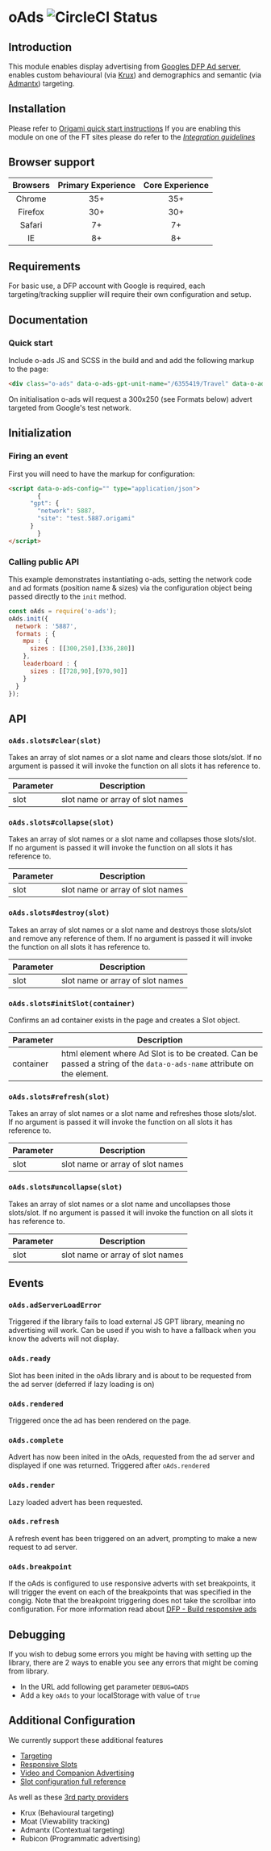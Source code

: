 # oAds ![CircleCI Status](https://circleci.com/gh/Financial-Times/o-ads.svg?style=shield&circle-token=36a37c6ca27a08408c2575c7834f5f6f5c5c9d21)
## Introduction
This module enables display advertising from [Googles DFP Ad server](http://www.google.com/dfp), enables custom behavioural (via [Krux](http://www.krux.com/)) and demographics and semantic (via [Admantx](http://admantx.com/)) targeting.

## Installation
Please refer to [Origami quick start instructions](http://registry.origami.ft.com/components/o-ads#section-usage) If you are enabling this module on one of the FT sites please do refer to the [_Integration guidelines_](https://github.com/Financial-Times/o-ads/blob/master/docs/INTEGRATION.md)

## Browser support

Browsers | Primary Experience | Core Experience
:------: | :----------------: | :-------------:
Chrome   | 35+                | 35+
Firefox  | 30+                | 30+
Safari   | 7+                 | 7+
IE       | 8+                 | 8+

## Requirements
For basic use, a DFP account with Google is required, each targeting/tracking supplier will require their own configuration and setup.

## Documentation
### Quick start
Include o-ads JS and SCSS in the build and and add the following markup to the page:

```html
<div class="o-ads" data-o-ads-gpt-unit-name="/6355419/Travel" data-o-ads-formats="MediumRectangle"></div>
```

On initialisation o-ads will request a 300x250 (see Formats below) advert targeted from Google's test network.

## Initialization

### Firing an event

First you will need to have the markup for configuration:
```html
<script data-o-ads-config="" type="application/json">
		{
      "gpt": {
        "network": 5887,
        "site": "test.5887.origami"
      }
		}
</script>
```

### Calling public API

This example demonstrates instantiating o-ads, setting the network code and ad formats (position name & sizes) via the configuration object being passed directly to the `init` method.

```js
const oAds = require('o-ads');
oAds.init({
  network : '5887',
  formats : {
    mpu : {
      sizes : [[300,250],[336,280]]
    },
    leaderboard : {
      sizes : [[728,90],[970,90]]
    }
  }
});
```



## API
### `oAds.slots#clear(slot)`
Takes an array of slot names or a slot name and clears those slots/slot. If no argument is passed it will invoke the function on all slots it has reference to.

Parameter | Description
--------- | --------------------------------
slot      | slot name or array of slot names

### `oAds.slots#collapse(slot)`
Takes an array of slot names or a slot name and collapses those slots/slot. If no argument is passed it will invoke the function on all slots it has reference to.

Parameter | Description
--------- | --------------------------------
slot      | slot name or array of slot names

### `oAds.slots#destroy(slot)`
Takes an array of slot names or a slot name and destroys those slots/slot and remove any reference of them. If no argument is passed it will invoke the function on all slots it has reference to.

Parameter | Description
--------- | --------------------------------
slot      | slot name or array of slot names

### `oAds.slots#initSlot(container)`
Confirms an ad container exists in the page and creates a Slot object.

Parameter | Description
--------- | ----------------------------------------------------------------------------------------------------------------------
container | html element where Ad Slot is to be created. Can be passed a string of the `data-o-ads-name` attribute on the element.

### `oAds.slots#refresh(slot)`
Takes an array of slot names or a slot name and refreshes those slots/slot. If no argument is passed it will invoke the function on all slots it has reference to.

Parameter | Description
--------- | --------------------------------
slot      | slot name or array of slot names

### `oAds.slots#uncollapse(slot)`
Takes an array of slot names or a slot name and uncollapses those slots/slot. If no argument is passed it will invoke the function on all slots it has reference to.

Parameter | Description
--------- | --------------------------------
slot      | slot name or array of slot names

## Events
### `oAds.adServerLoadError`
Triggered if the library fails to load external JS GPT library, meaning no advertising will work. Can be used if you wish to have a fallback when you know the adverts will not display.

### `oAds.ready`
Slot has been inited in the oAds library and is about to be requested from the ad server (deferred if lazy loading is on)

### `oAds.rendered`
Triggered once the ad has been rendered on the page.

### `oAds.complete`
Advert has now been inited in the oAds, requested from the ad server and displayed if one was returned. Triggered after `oAds.rendered`

### `oAds.render`
Lazy loaded advert has been requested.

### `oAds.refresh`
A refresh event has been triggered on an advert, prompting to make a new request to ad server.

### `oAds.breakpoint`
If the oAds is configured to use responsive adverts with set breakpoints, it will trigger the event on each of the breakpoints that was specified in the congig. Note that the breakpoint triggering does not take the scrollbar into configuration. For more information read about [DFP - Build responsive ads](https://support.google.com/dfp_premium/answer/3423562?hl=en)


## Debugging
If you wish to debug some errors you might be having with setting up the library, there are 2 ways to enable you see any errors that might be coming from library.
* In the URL add following get parameter `DEBUG=OADS`
* Add a key `oAds` to your localStorage with value of `true`

## Additional Configuration
We currently support these additional features
- [Targeting](https://github.com/Financial-Times/o-ads/blob/master/docs/TARGETING_CONFIG.md)
- [Responsive Slots](https://github.com/Financial-Times/o-ads/blob/master/docs/RESPONSIVE_SLOTS.md)
- [Video and Companion Advertising](https://github.com/Financial-Times/o-ads/blob/master/docs/VIDEO_CONFIG.md)
- [Slot configuration full reference](https://github.com/Financial-Times/o-ads/blob/master/docs/SLOT_CONFIG_REFERENCE.md)

As well as these [3rd party providers](https://github.com/Financial-Times/o-ads/blob/master/docs/DATA_PROVIDERS.md)
- Krux (Behavioural targeting)
- Moat (Viewability tracking)
- Admantx (Contextual targeting)
- Rubicon (Programmatic advertising)
